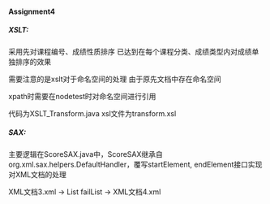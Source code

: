 #### Assignment4

##### XSLT:

采用先对课程编号、成绩性质排序  已达到在每个课程分类、成绩类型内对成绩单独排序的效果

需要注意的是xslt对于命名空间的处理    由于原先文档中存在命名空间

 xpath时需要在nodetest时对命名空间进行引用

代码为XSLT_Transform.java      xsl文件为transform.xsl

##### SAX:

主要逻辑在ScoreSAX.java中，ScoreSAX继承自org.xml.sax.helpers.DefaultHandler，覆写startElement, endElement接口实现对XML文档的处理

XML文档3.xml -> List<Score> failList -> XML文档4.xml



